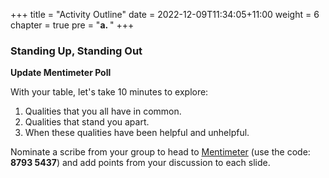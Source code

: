 +++
title = "Activity Outline"
date = 2022-12-09T11:34:05+11:00
weight = 6
chapter = true
pre = "<b>a. </b>"
+++

### Standing Up, Standing Out

**Update Mentimeter Poll**

With your table, let's take 10 minutes to explore:

1. Qualities that you all have in common.
2. Qualities that stand you apart.
3. When these qualities have been helpful and unhelpful.

Nominate a scribe from your group to head to [Mentimeter](https://www.menti.com/al2y9teufpxn) (use the code: **8793 5437**) and add points from your discussion to each slide.
